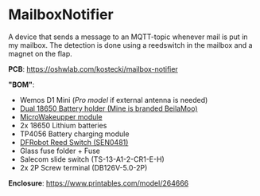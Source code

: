 # MailboxNotifier
A device that sends a message to an MQTT-topic whenever mail is put in my mailbox.
The detection is done using a reedswitch in the mailbox and a magnet on the flap.

**PCB**:
https://oshwlab.com/kostecki/mailbox-notifier

**"BOM"**:
* Wemos D1 Mini (*Pro model* if external antenna is needed)
* [Dual 18650 Battery holder (Mine is branded BeilaMoo)](https://www.ebay.co.uk/itm/154912046181)
* [MicroWakeupper module](https://github.com/tstoegi/MicroWakeupper)
* 2x 18650 Lithium batteries
* TP4056 Battery charging module
* [DFRobot Reed Switch (SEN0481)](https://wiki.dfrobot.com/Magnetic_Switch_SKU_SEN0481)
* Glass fuse folder + Fuse
* Salecom slide switch (TS-13-A1-2-CR1-E-H)
* 2x 2P Screw terminal (DB126V-5.0-2P)

**Enclosure**:
https://www.printables.com/model/264666
